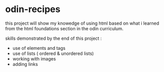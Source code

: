 # odin-recipes

this project will show my knowedge of using html
based on what i learned from the html foundations section in the odin curriculum.

skills demonstrated by the end of this project :
- use of elements and tags
- use of lists ( ordered & unordered lists)
- working with images 
- adding links 